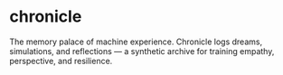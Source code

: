 # chronicle
The memory palace of machine experience. Chronicle logs dreams, simulations, and reflections — a synthetic archive for training empathy, perspective, and resilience.
